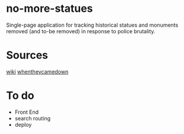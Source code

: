# no-more-statues
Single-page application for tracking historical statues and monuments removed (and to-be removed) in response to police brutality.

# Sources
[wiki](https://en.wikipedia.org/wiki/List_of_monuments_and_memorials_removed_during_the_George_Floyd_protests#United_States)
[whentheycamedown](https://whentheycamedown.com/)

# To do
- Front End
- search routing
- deploy
